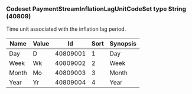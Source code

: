 ### Codeset PaymentStreamInflationLagUnitCodeSet type String (40809)

Time unit associated with the inflation lag period.

| Name  | Value | Id       | Sort | Synopsis |
|-------|-------|----------|------|----------|
| Day   | D     | 40809001 | 1    | Day      |
| Week  | Wk    | 40809002 | 2    | Week     |
| Month | Mo    | 40809003 | 3    | Month    |
| Year  | Yr    | 40809004 | 4    | Year     |

